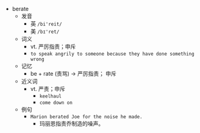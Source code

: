 - berate
  - 发音
    - 英 `/bi'reit/`
    - 美 `/bɪ'ret/`
  - 词义
    - vt. 严厉指责；申斥
    - `to speak angrily to someone because they have done something wrong`
  - 记忆
    - be + rate (责骂) → 严厉指责； 申斥
  - 近义词
    - vt. 严责；申斥
      - `keelhaul`
      - `come down on`
  - 例句
    - `Marion berated Joe for the noise he made.`
      - 玛丽恩指责乔制造的噪声。

